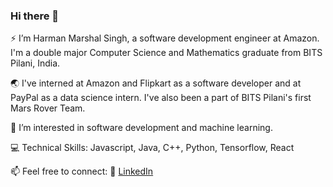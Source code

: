 ### Hi there 👋 
:zap: I’m Harman Marshal Singh, a software development engineer at Amazon. I'm a double major Computer Science and Mathematics graduate from BITS Pilani, India.

🌏 I've interned at Amazon and Flipkart as a software developer and at PayPal as a data science intern. I've also been a part of BITS Pilani's first Mars Rover Team.

🌱 I’m interested in software development and machine learning.

💻 Technical Skills: Javascript, Java, C++, Python, Tensorflow, React

📫 Feel free to connect:
 :office: [LinkedIn](https://www.linkedin.com/in/harman-marshal-singh-400519170/)

<!--
[![Github Stats](https://github-readme-stats.vercel.app/api?username=marshalharman&count_private=true&show_icons=true&theme=radical&hide_rank=false)](https://github.com/anuraghazra/github-readme-stats)
--->
<!-- [![Top Langs](https://github-readme-stats.vercel.app/api/top-langs/?username=marshalharman)](https://github.com/marshalharman/github-readme-stats) -->
<!---
marshalharman/marshalharman is a ✨ special ✨ repository because its `README.md` (this file) appears on your GitHub profile.
You can click the Preview link to take a look at your changes.
--->
